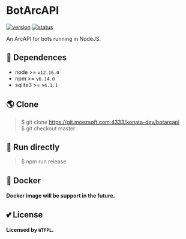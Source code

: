 # BotArcAPI

[![version](https://img.shields.io/static/v1?label=version&message=1.0.0&color=green&style=flat-square)](#)
[![status](https://img.shields.io/static/v1?label=build&message=failing&color=red&style=flat-square)](#)

An ArcAPI for bots running in NodeJS. <br/>

## 🤔 Dependences
- node >= `v12.16.0`
- npm >= `v6.14.0`
- sqlite3 >= `v4.1.1`

## 🌎 Clone
> $ git clone https://git.moezsoft.com:4333/konata-dev/botarcapi  
> $ git checkout master

## 🎉 Run directly
> $ npm run release

## 🐋 Docker
#### Docker image will be support in the future.

## 💕 License
#### Licensed by `WTFPL`.
